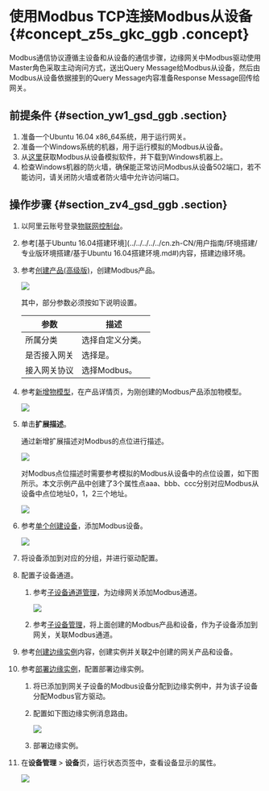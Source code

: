# 使用Modbus TCP连接Modbus从设备 {#concept_z5s_gkc_ggb .concept}

Modbus通信协议遵循主设备和从设备的通信步骤，边缘网关中Modbus驱动使用Master角色采取主动询问方式，送出Query Message给Modbus从设备，然后由Modbus从设备依据接到的Query Message内容准备Response Message回传给网关。

## 前提条件 {#section_yw1_gsd_ggb .section}

1.  准备一个Ubuntu 16.04 x86\_64系统，用于运行网关。
2.  准备一个Windows系统的机器，用于运行模拟的Modbus从设备。
3.  从[这里](https://www.modbustools.com/download.html)获取Modbus从设备模拟软件，并下载到Windows机器上。
4.  检查Windows机器的防火墙，确保能正常访问Modbus从设备502端口，若不能访问，请关闭防火墙或者防火墙中允许访问端口。

## 操作步骤 {#section_zv4_gsd_ggb .section}

1.  以阿里云账号登录[物联网控制台](http://iot.console.aliyun.com/)。
2.  参考[基于Ubuntu 16.04搭建环境](../../../../../cn.zh-CN/用户指南/环境搭建/专业版环境搭建/基于Ubuntu 16.04搭建环境.md#)内容，搭建边缘环境。
3.  参考[创建产品\(高级版\)](../../../../../cn.zh-CN/用户指南/产品与设备/创建产品(高级版).md#)，创建Modbus产品。

    ![](http://static-aliyun-doc.oss-cn-hangzhou.aliyuncs.com/assets/img/83053/155073172235158_zh-CN.png)

    其中，部分参数必须按如下说明设置。

    |参数|描述|
    |--|--|
    |所属分类|选择自定义分类。|
    |是否接入网关|选择是。|
    |接入网关协议|选择Modbus。|

4.  参考[新增物模型](../../../../../cn.zh-CN/用户指南/产品与设备/物模型/新增物模型.md#)，在产品详情页，为刚创建的Modbus产品添加物模型。

    ![](http://static-aliyun-doc.oss-cn-hangzhou.aliyuncs.com/assets/img/83053/155073172235180_zh-CN.png)

5.  单击**扩展描述**。

    通过新增扩展描述对Modbus的点位进行描述。

    ![](http://static-aliyun-doc.oss-cn-hangzhou.aliyuncs.com/assets/img/83053/155073172235181_zh-CN.png)

    对Modbus点位描述时需要参考模拟的Modbus从设备中的点位设置，如下图所示。本文示例产品中创建了3个属性点aaa、bbb、ccc分别对应Modbus从设备中点位地址0，1，2三个地址。

    ![](http://static-aliyun-doc.oss-cn-hangzhou.aliyuncs.com/assets/img/83053/155073172235182_zh-CN.png)

6.  参考[单个创建设备](../../../../../cn.zh-CN/用户指南/产品与设备/创建设备/单个创建设备.md#)，添加Modbus设备。

    ![](http://static-aliyun-doc.oss-cn-hangzhou.aliyuncs.com/assets/img/83053/155073172235186_zh-CN.png)

7.  将设备添加到对应的分组，并进行驱动配置。
8.  配置子设备通道。
    1.  参考[子设备通道管理](../../../../../cn.zh-CN/用户指南/产品与设备/网关与子设备/子设备通道管理.md#)，为边缘网关添加Modbus通道。

        ![](http://static-aliyun-doc.oss-cn-hangzhou.aliyuncs.com/assets/img/83053/155073172235187_zh-CN.png)

    2.  参考[子设备管理](../../../../../cn.zh-CN/用户指南/产品与设备/网关与子设备/子设备管理.md#)，将上面创建的Modbus产品和设备，作为子设备添加到网关，关联Modbus通道。
9.  参考[创建边缘实例](../../../../../cn.zh-CN/用户指南/环境搭建/创建边缘实例.md#)内容，创建实例并关联[2](#)中创建的网关产品和设备。
10. 参考[部署边缘实例](../../../../../cn.zh-CN/用户指南/部署边缘实例.md#)，配置部署边缘实例。
    1.  将已添加到网关子设备的Modbus设备分配到边缘实例中，并为该子设备分配Modbus官方驱动。
    2.  配置如下图边缘实例消息路由。

        ![](http://static-aliyun-doc.oss-cn-hangzhou.aliyuncs.com/assets/img/83053/155073172235188_zh-CN.png)

    3.  部署边缘实例。
11. 在**设备管理** \> **设备**页，运行状态页签中，查看设备显示的属性。

    ![](http://static-aliyun-doc.oss-cn-hangzhou.aliyuncs.com/assets/img/83053/155073172235189_zh-CN.png)


